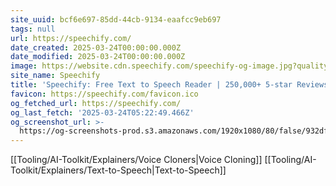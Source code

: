 ```yaml
---
site_uuid: bcf6e697-85dd-44cb-9134-eaafcc9eb697
tags: null
url: https://speechify.com/
date_created: 2025-03-24T00:00:00.000Z
date_modified: 2025-03-24T00:00:00.000Z
image: https://website.cdn.speechify.com/speechify-og-image.jpg?quality=80
site_name: Speechify
title: 'Speechify: Free Text to Speech Reader | 250,000+ 5-star Reviews'
favicon: https://speechify.com/favicon.ico
og_fetched_url: https://speechify.com/
og_last_fetch: '2025-03-24T05:22:49.466Z'
og_screenshot_url: >-
  https://og-screenshots-prod.s3.amazonaws.com/1920x1080/80/false/932df6c7307afd8586b604eaad89f8d2491eddf7220f6f59f401c738eb714a84.jpeg
---
```


[[Tooling/AI-Toolkit/Explainers/Voice Cloners|Voice Cloning]]
[[Tooling/AI-Toolkit/Explainers/Text-to-Speech|Text-to-Speech]]
